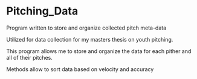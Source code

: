 # Pitching_Data
Program written to store and organize collected pitch meta-data

Utilized for data collection for my masters thesis on youth pitching.

This program allows me to store and organize the data for each pither and all of their pitches.

Methods allow to sort data based on velocity and accuracy
